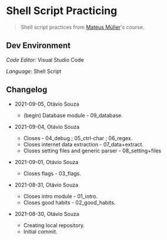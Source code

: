 # Shell Script Practicing

>  Shell script practices from [Mateus Müller](https://bit.ly/3yPp5lH)'s course.

## Dev Environment

_Code Editor:_ Visual Studio Code

_Language:_ Shell Script

## Changelog

- 2021-09-05, Otávio Souza
  - (begin) Database module - 09_database.

- 2021-09-04, Otávio Souza
  - Closes - 04_debug ; 05_ctrl-char ; 06_regex.
  - Closes internet data extraction - 07_data+extract.
  - Closes setting files and generic parser - 08_setting+files

- 2021-09-01, Otávio Souza
  - Closes flags - 03_flags.

- 2021-08-31, Otávio Souza
  - Closes intro module - 01_intro.
  - Closes good habits - 02_good_habits.

- 2021-08-30, Otávio Souza
  - Creating local repository.
  - Initial commit.